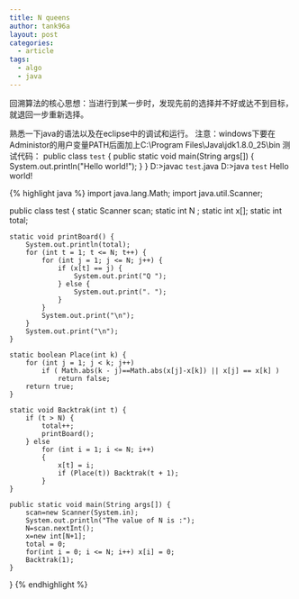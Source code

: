 ```yaml
---
title: N queens
author: tank96a
layout: post
categories:
  - article
tags:
  - algo
  - java
---
```


回溯算法的核心思想：当进行到某一步时，发现先前的选择并不好或达不到目标，就退回一步重新选择。


熟悉一下java的语法以及在eclipse中的调试和运行。
注意：windows下要在Administor的用户变量PATH后面加上C:\Program Files\Java\jdk1.8.0_25\bin
测试代码：
public class `test` 
{
	public static void main(String args[]) {
		System.out.println("Hello world!");
	}
}
D:\>javac `test`.java
D:\>java `test`
Hello world!


{% highlight java %}
import java.lang.Math;
import java.util.Scanner;

public class test {
	static Scanner scan;
	static int N ;
	static int x[];
	static int total;
	
	static void printBoard() {
		System.out.println(total);
		for (int t = 1; t <= N; t++) {
			for (int j = 1; j <= N; j++) {
				if (x[t] == j) {
					System.out.print("Q ");
				} else {
					System.out.print(". ");
				}
			}
			System.out.print("\n");
		}
		System.out.print("\n");
	}
	
	static boolean Place(int k) {
		for (int j = 1; j < k; j++)
			if ( Math.abs(k - j)==Math.abs(x[j]-x[k]) || x[j] == x[k] )
				return false;
		return true;
	}

	static void Backtrak(int t) {
		if (t > N) {
			total++;
		    printBoard();
		} else
			for (int i = 1; i <= N; i++) 
			{
				x[t] = i;
				if (Place(t)) Backtrak(t + 1);
			}
	}
	
	public static void main(String args[]) {
		scan=new Scanner(System.in);
		System.out.println("The value of N is :");
		N=scan.nextInt();
		x=new int[N+1];
		total = 0;
		for(int i = 0; i <= N; i++) x[i] = 0;
		Backtrak(1);
	}
}
{% endhighlight %}
